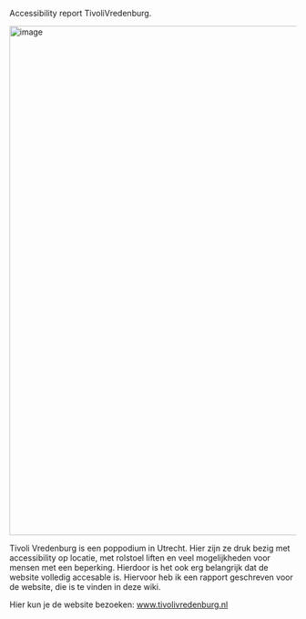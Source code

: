 Accessibility report TivoliVredenburg.

<img width="894" alt="image" src="https://user-images.githubusercontent.com/112857190/200810872-3e03505e-26ae-49f5-a210-968c1c303222.png">

Tivoli Vredenburg is een poppodium in Utrecht. Hier zijn ze druk bezig met accessibility op locatie, met rolstoel liften en veel mogelijkheden voor mensen met een beperking. Hierdoor is het ook erg belangrijk dat de website volledig accesable is. Hiervoor heb ik een rapport geschreven voor de website, die is te vinden in deze wiki.

Hier kun je de website bezoeken: www.tivolivredenburg.nl

